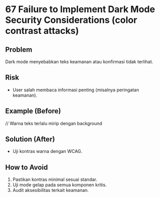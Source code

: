 # 67 Failure to Implement Dark Mode Security Considerations (color contrast attacks)

## Problem
Dark mode menyebabkan teks keamanan atau konfirmasi tidak terlihat.

## Risk
- User salah membaca informasi penting (misalnya peringatan keamanan).

## Example (Before)
// Warna teks terlalu mirip dengan background

## Solution (After)
- Uji kontras warna dengan WCAG.

## How to Avoid
1. Pastikan kontras minimal sesuai standar.
2. Uji mode gelap pada semua komponen kritis.
3. Audit aksesibilitas terkait keamanan.
